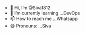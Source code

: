 - 👋 Hi, I’m @Siva1812
- 🌱 I’m currently learning ...DevOps
- 📫 How to reach me ...Whatsapp
- 😄 Pronouns: ...Siva


<!---
Siva1812/Siva1812 is a ✨ special ✨ repository because its `README.md` (this file) appears on your GitHub profile.
You can click the Preview link to take a look at your changes.
--->
